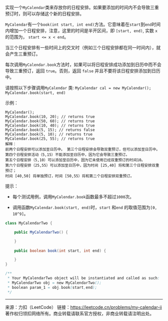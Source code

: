 实现一个`MyCalendar`类来存放你的日程安排。如果要添加的时间内不会导致三重预订时，则可以存储这个新的日程安排。

`MyCalendar`有一个`book(int start, int end)`方法。它意味着在`start`到`end`时间内增加一个日程安排，注意，这里的时间是半开区间，即 `[start, end)`, 实数 `x` 的范围为， `start <= x < end`。

当三个日程安排有一些时间上的交叉时（例如三个日程安排都在同一时间内），就会产生三重预订。

每次调用`MyCalendar.book`方法时，如果可以将日程安排成功添加到日历中而不会导致三重预订，返回 `true`。否则，返回 `false` 并且不要将该日程安排添加到日历中。

请按照以下步骤调用`MyCalendar` 类: `MyCalendar cal = new MyCalendar(); MyCalendar.book(start, end)`

示例：

```
MyCalendar();
MyCalendar.book(10, 20); // returns true
MyCalendar.book(50, 60); // returns true
MyCalendar.book(10, 40); // returns true
MyCalendar.book(5, 15); // returns false
MyCalendar.book(5, 10); // returns true
MyCalendar.book(25, 55); // returns true
解释： 
前两个日程安排可以添加至日历中。 第三个日程安排会导致双重预订，但可以添加至日历中。
第四个日程安排活动（5,15）不能添加至日历中，因为它会导致三重预订。
第五个日程安排（5,10）可以添加至日历中，因为它未使用已经双重预订的时间10。
第六个日程安排（25,55）可以添加至日历中，因为时间 [25,40] 将和第三个日程安排双重预订；
时间 [40,50] 将单独预订，时间 [50,55）将和第二个日程安排双重预订。

```

提示：

- 每个测试用例，调用`MyCalendar.book`函数最多不超过`1000`次。

- 调用函数`MyCalendar.book(start, end)`时，`start` 和`end` 的取值范围为`[0, 10^9]`。

```java
class MyCalendarTwo {

    public MyCalendarTwo() {

    }
    
    public boolean book(int start, int end) {

    }
}

/**
 * Your MyCalendarTwo object will be instantiated and called as such:
 * MyCalendarTwo obj = new MyCalendarTwo();
 * boolean param_1 = obj.book(start,end);
 */
```


---

来源：力扣（LeetCode）
链接：https://leetcode.cn/problems/my-calendar-ii
著作权归领扣网络所有。商业转载请联系官方授权，非商业转载请注明出处。